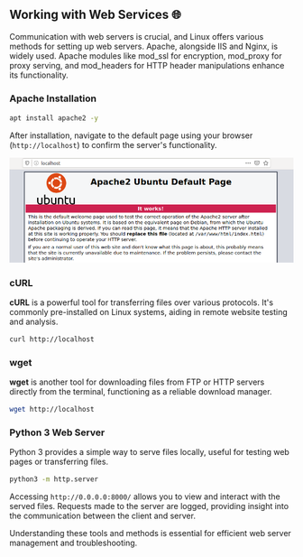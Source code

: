 ## Working with Web Services 🌐

Communication with web servers is crucial, and Linux offers various methods for setting up web servers. Apache, alongside IIS and Nginx, is widely used. Apache modules like mod_ssl for encryption, mod_proxy for proxy serving, and mod_headers for HTTP header manipulations enhance its functionality.

### Apache Installation

```bash
apt install apache2 -y
```

After installation, navigate to the default page using your browser (`http://localhost`) to confirm the server's functionality.

![alt text](/Images/image-12.png)

### cURL

**cURL** is a powerful tool for transferring files over various protocols. It's commonly pre-installed on Linux systems, aiding in remote website testing and analysis.

```bash
curl http://localhost
```

### wget

**wget** is another tool for downloading files from FTP or HTTP servers directly from the terminal, functioning as a reliable download manager.

```bash
wget http://localhost
```

### Python 3 Web Server

Python 3 provides a simple way to serve files locally, useful for testing web pages or transferring files.

```bash
python3 -m http.server
```

Accessing `http://0.0.0.0:8000/` allows you to view and interact with the served files. Requests made to the server are logged, providing insight into the communication between the client and server.

Understanding these tools and methods is essential for efficient web server management and troubleshooting.
